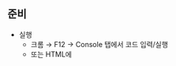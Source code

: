 ## 준비

- 실행
    - 크롬 → F12 → Console 탭에서 코드 입력/실행
    - 또는 HTML에 <script> 태그로 작성
- 기본 규칙
    - 변수는 let/const를 사용하고 var는 레거시로 간주한다.
    - 값이 변하지 않으면 const, 변할 수 있으면 let을 사용한다.
    - alert/confirm/prompt는 데모나 내부 도구에서만 제한적으로 사용한다.

---

## 1.1 자바스크립트의 역사

- 원문
    - Javascript는 1995년에 Brendan Eich가 발명. ECMA가 1997에 표준화
    - ECMA5, 6가 주로 사용됨.(최신 버젼은 ECMA9)
- 업데이트/정정
    - 표기는 ECMAScript(ES)가 정확하다. ES2015(=ES6) 이후 매년 릴리스되며, 현재는 ES2024까지 공개되었다.
- 설명
    - 자바스크립트는 웹의 표준 언어이며, 브라우저와 서버(Node.js) 모두에서 사용한다.

---

## 1.2 출력과 입력

- 원문
    - window.alert(내용) – 경고창
    - console.log(내용) – 콘솔
    - document.write(내용) – HTML 페이지에 출력
    - 태그.innerHTML = 내용; / 태그.textContent = 내용
    - window.confirm(메시지) – 예/아니오(true/false)
    - window.prompt("제목","내용") – 문자열 또는 ""/null
- 업데이트/정정
    - document.write는 사용을 지양한다(파싱 이후 호출 시 문서를 덮어쓸 수 있다). 텍스트는 textContent를 권장하고, HTML 조각은 신뢰된 경우에만 innerHTML을 사용한다.
- 설명
    - 실제 서비스에서는 콘솔 로그와 DOM 조작이 주로 사용되며, alert류는 사용자 경험을 저해하므로 제한적으로 사용한다.
- 예시
    
    JavaScript
    
    ```
    console.log('업로드 완료');
    const el = document.querySelector('#status');
    el.textContent = '처리 중...'; // 안전
    // el.innerHTML = userInput;   // 사용자 입력을 그대로 넣는 것은 XSS 위험
    ```
    

---

## 1.3 자료형(Data Types)

- 원문
    - typeof로 타입 확인(객체는 instanceof)
    - true로 평가: false가 아닌 값 전부 / false로 평가: 0, -0, "", null, false, NaN, undefined
    - 기본형: number, string, boolean / 기타: null, undefined, symbol(ES6) / 파생형: object, function
    - 배열, 함수도 객체. 단 함수의 typeof는 "function"
- 업데이트/정정
    - 기본형에 bigint가 추가되었다: number, string, boolean, null, undefined, symbol, bigint
    - typeof null === "object"(역사적 이유)에 유의한다.
    - falsy에는 0n(BigInt 0)도 포함된다.
- 설명
    - !!값으로 truthy/falsy를 빠르게 판정한다.
- 예시
    
    JavaScript
    
    ```
    typeof '메일'   // "string"
    typeof 123n     // "bigint"
    !!''            // false
    !!'파일'        // true
    [1,2] instanceof Array // true
    ```
    

---

## 1.4 동적 타입(Dynamic type)

- 원문
    - 변수 타입은 동적으로 결정된다. 값이 없으면 undefined이며, 다른 타입의 값을 저장하면 타입이 바뀐다.
- 설명
    - 한 변수에 숫자와 문자열을 번갈아 담을 수 있으나, 가독성을 위해 일관성을 유지하는 편이 낫다.
- 예시
    
    JavaScript
    
    ```
    let v = 10;    // number
    v = '10';      // string
    typeof v;      // "string"
    ```
    

---

## 1.5 호이스팅(hoisting)

- 원문
    - 변수나 함수의 선언이 해당 범위의 최상단으로 옮겨지는 것
- 업데이트/정정
    - function 선언은 전체 호이스팅되어 선언 전 호출이 가능하다.
    - let/const는 호이스팅되지만 TDZ(Temporal Dead Zone)로 인해 선언 전 접근 시 에러가 발생한다.
- 예시
    
    JavaScript
    
    ```
    hello(); // OK
    function hello(){ console.log('안녕하세요'); }
    
    say(); // ReferenceError
    const say = () => {};
    ```
    

---

## 1.6 변수의 범위(scope)

- 원문
    - 전역 변수(window), 지역 변수(블록범위는 없음)
- 업데이트/정정
    - let/const는 블록 스코프를 가진다. var만 함수 스코프다.
    - 전역 this는 비엄격 스크립트에서 window이고, 모듈/엄격 모드에서는 undefined다.
- 예시
    
    JavaScript
    
    ```
    if (true) {
      let inside = '팀 내부';
    }
    // console.log(inside); // 에러: 블록 바깥
    ```
    

---

## 1.7 형변환(Type conversion)

- 원문
    - 숫자: Number(), parseInt(), parseFloat()
    - 문자열: String()
    - boolean: Boolean(), !!
- 업데이트/정정
    - parseInt는 parseInt(str, 10)처럼 기수를 명시하는 편이 안전하다.
    - BigInt와 Number는 섞어 계산할 수 없다.
- 예시
    
    JavaScript
    
    ```
    Number('100.5');        // 100.5
    parseInt('08', 10);     // 8
    Boolean('');            // false
    Boolean('메일');        // true
    ```
    

---

## 2.1 연산자(Operators)

- 원문
    - 대부분 Java와 동일. 주의할 점이 있다.
- 설명
    - 암묵적 타입 변환과 NaN 비교, === 사용 원칙을 익히면 된다.

### ==와 === (!=, !==)

- 원문
    - ==는 값만 비교, ===는 타입까지 비교. ==는 타입을 일치시킨 후 비교한다.
- 업데이트/정정
    - 실무에서는 ===/!== 사용을 권장한다. NaN은 자기 자신과도 같지 않으므로 Number.isNaN으로 비교한다.
- 예시
    
    JavaScript
    
    ```
    0 == false   // true (권장하지 않음)
    0 === false  // false (권장)
    Number.isNaN(NaN); // true
    ```
    

### 2.2 toExponential(), toFixed(), toPrecision()

- 원문
    - 지정된 소수점 자리수에서 반올림 결과를 문자열로 반환한다.
- 업데이트/정정
    - 사용자 표시 목적이라면 Intl.NumberFormat이 더 편리하다.
- 예시
    
    JavaScript
    
    ```
    (12345.678).toFixed(2);      // "12345.68"
    (12345.678).toPrecision(4);  // "1.235e+4" 또는 "12350"
    new Intl.NumberFormat('ko-KR', { style:'currency', currency:'KRW'}).format(1500000);
    // "₩1,500,000"
    ```
    

---

## 3.1 배열

- 원문
    - 크기는 동적으로 변경 가능. 여러 타입 저장 가능. 배열도 객체이며 new로 생성 가능.
- 업데이트/정정
    - delete arr[i]는 “구멍”을 남기므로 splice로 삭제한다.
- 예시
    
    JavaScript
    
    ```
    const files = ['보고서.docx', '예산.xlsx'];
    files.push('회의록.txt');
    files.splice(1, 1); // '예산.xlsx' 제거
    ```
    

---

## 3.2 배열 – 조건 맞는 요소 찾기, 모든 요소 출력하기

- 원문
    - 찾기: find(), filter(), indexOf()
    - 출력: toString(), join()
- 업데이트/정정
    - includes는 NaN도 찾지만 indexOf는 NaN을 찾지 못한다.
- 예시
    
    JavaScript
    
    ```
    [120, 80, 300].find(s => s > 100);   // 120
    [120, 80, 300].filter(s => s > 100); // [120, 300]
    ['A','B','C'].join(', ');            // "A, B, C"
    ```
    

---

## 3.2 배열 – 요소의 추가와 삭제

- 원문
    - 오른쪽: push(), pop()
    - 왼쪽: unshift(), shift()
    - 가운데: splice(), delete
- 업데이트/정정
    - delete는 요소를 제거하지 않고 빈 칸만 남기므로 splice 사용을 권장한다.
- 예시
    
    JavaScript
    
    ```
    const stages = ['기안', '검토', '승인'];
    stages.splice(1, 1, '재검토'); // ['기안','재검토','승인']
    ```
    

---

## 3.3 배열 – 정렬하기, 뒤집기, 채우기, 합치기

- 원문
    - sort(), reverse(), fill(), concat()
- 업데이트/정정
    - sort 기본은 문자열 정렬이다. 숫자 정렬에는 비교 함수를 제공한다.
    - 원본 보존 최신 메서드: toSorted, toReversed, toSpliced, with, at
- 예시
    
    JavaScript
    
    ```
    [10, 2, 5].sort((a,b)=>a-b); // [2,5,10]
    const nums = [10,2,5];
    nums.toSorted((a,b)=>a-b);   // [2,5,10] (원본 유지)
    nums.at(-1);                 // 마지막 요소
    ```
    

---

## 3.4 다차원 배열

- 원문
    - 배열 안에 배열을 넣어서 구현한다.
- 예시
    
    JavaScript
    
    ```
    const weekly = [
      ['회의', '개발', '리뷰'],  // 월
      ['메일', '개발', '보고'],  // 화
    ];
    weekly[0][2]; // '리뷰'
    ```
    

---

## 4.1 조건문과 반복문

- 원문
    - for문과 while문. switch문은 자바와 동일하나 ===로 비교한다.
- 예시
    
    JavaScript
    
    ```
    const status = '대기';
    if (status === '승인') { /* ... */ }
    else if (status === '대기') { /* ... */ }
    else { /* ... */ }
    
    switch(status){
      case '승인': break;
      case '대기': break;
      default:     break;
    }
    
    const amounts = [100, 200, 300];
    let sum = 0;
    for (const m of amounts) sum += m; // 값 순회
    ```
    

---

## 5.1 함수 – 선언/표현식, IIFE, arguments

- 원문
    - 함수 선언과 호출(항상 값을 반환). 함수 표현식.
    - 즉시 호출 함수 표현식(IIFE).
    - arguments 객체, 선언된 매개변수 수와 인자 수는 달라도 된다. 함수이름.length로 매개변수 개수 확인 가능.
- 업데이트/정정
    - arguments는 유사 배열이므로 나머지 매개변수(...args) 사용을 권장한다.
    - IIFE는 현재 블록 스코프와 ES 모듈이 대체한다.
- 예시
    
    JavaScript
    
    ```
    function add(a, b){ return a + b; }        // 선언식(호이스팅 O)
    const add2 = (a, b) => a + b;              // 화살표
    
    (() => { const once = '한 번만'; })();     // IIFE
    
    function sendMail(...to){ console.log(to.length); } // 나머지 매개변수
    ```
    

---

## 5.2 함수의 오버로딩

- 원문
    - arguments 객체로 자바의 오버로딩을 구현할 수 있다.
- 업데이트/정정
    - JS에는 진짜 오버로딩이 없으므로 인자 타입/개수 점검으로 분기한다.
- 예시
    
    JavaScript
    
    ```
    function report(title, body = '(내용 없음)'){
      return `${title}: ${body}`;
    }
    ```
    

---

## 5.3 함수 – 유효성검사와 매개변수 초기화

- 원문
    - 호출 시 인자가 생략될 수 있으므로 기본값을 넣는다. undefined인지 먼저 확인. typeof x !== "undefined" 형태를 사용한다.
- 업데이트/정정
    - 기본값 매개변수 구문을 우선 사용하고, 외부 변수 존재 여부는 typeof로 방어한다.
- 예시
    
    JavaScript
    
    ```
    function book(time='09:00', attendees=[]){
      if (!Array.isArray(attendees)) throw new Error('attendees는 배열이어야 한다.');
    }
    if (typeof 설정 !== 'undefined') { /* 안전한 접근 */ }
    ```
    

---

## 5.4 함수 – 클로저(1/5 ~ 5/5) 요약

- 원문 요지
    - 전역변수는 충돌/노출 위험이 있어 보호가 필요하다.
    - 지역변수는 보호되지만 호출할 때마다 초기화된다.
    - 내부함수를 반환해 외부에서 접근 가능하게 만들면 클로저가 된다.
    - 콜백에서 외부변수를 사용할 때 의도와 다른 결과가 나올 수 있어 클로저나 forEach로 해결한다.
- 설명
    - 클로저는 함수가 생성될 때의 “환경(변수)”을 기억하는 능력이다.
- 예시
    
    JavaScript
    
    ```
    function makeCounter(){
      let tries = 0;               // 외부에서 직접 변경 불가
      return () => ++tries;        // 내부함수가 tries를 기억
    }
    const next = makeCounter();
    next(); // 1
    next(); // 2
    
    for (let i = 0; i < 3; i++) {
      setTimeout(() => console.log('메일', i), 0); // 0,1,2
    }
    ```
    

---

## 6.1 객체의 생성방법

- 원문
    - 1. 빈 객체 생성 후 멤버 추가 2) 생성과 동시에 멤버 추가
- 예시
    
    JavaScript
    
    ```
    const file = {};
    file.name = '보고서.docx'; file.size = 12345;
    
    const employee = { name:'김대리', dept:'영업', email:'kim@company.com' };
    ```
    

---

## 6.2 생성자로 객체생성하기

- 원문
    - 생성자를 정의하면 객체를 편리하게 생성할 수 있다.
- 업데이트/정정
    - 현대 자바스크립트에서는 class 문법 사용을 권장한다.
- 예시
    
    JavaScript
    
    ```
    class Employee {
      constructor(name){ this.name = name; }
      say(){ return `안녕하세요 ${this.name}`; }
    }
    const e = new Employee('민수');
    ```
    

---

## 6.3 객체의 속성(멤버) 삭제하기 - delete

- 원문
    - delete 연산자로 객체의 속성을 삭제(상속 속성은 삭제 불가)
- 예시
    
    JavaScript
    
    ```
    delete employee.dept;
    ```
    

---

## 6.4 instanceof와 typeof

- 원문
    - instanceof로 어떤 생성자에 의해 생성되었는지 확인 가능
- 예시
    
    JavaScript
    
    ```
    e instanceof Employee; // true
    typeof employee;       // "object"
    ```
    

---

## 6.5 같은 타입의 객체라도 함수를 공유안함.

- 원문
    - 같은 생성자로 생성한 객체라도 서로 다른 함수를 가질 수 있다.
- 업데이트/정정
    - 인스턴스에 메서드를 직접 정의하면 각자 복사본을 가지므로 비효율적이다. 프로토타입(또는 클래스 메서드)에 정의해 공유하는 것이 일반적이다.
- 예시
    
    JavaScript
    
    ```
    function Emp(name){ this.name = name; this.say = ()=>'hi'; } // 인스턴스 메서드(비권장)
    Emp.prototype.work = function(){ return '일함'; };            // 공유(권장)
    ```
    

---

## 6.6 prototype, **proto**, constructor

- 원문
    - 객체는 __proto__와 constructor 속성을 자동으로 가진다.
- 업데이트/정정
    - __proto__는 레거시다. Object.getPrototypeOf / setPrototypeOf 사용을 권장한다.
- 예시
    
    JavaScript
    
    ```
    const proto = Object.getPrototypeOf(e);
    ```
    

---

## 6.7 생성자의 prototype을 이용한 함수 공유

- 원문
    - 생성자의 prototype에 함수를 추가하면 공유가 가능하다.
- 예시
    
    JavaScript
    
    ```
    Employee.prototype.approve = function(){ return `${this.name} 승인`; };
    ```
    

---

## 6.8 객체를 의미하는 this

- 원문
    - this는 기본적으로 함수를 호출하는 객체를 의미. 전역 범위의 this는 window
- 업데이트/정정
    - 모듈/엄격 모드 전역 this는 undefined다. 화살표 함수는 자체 this가 없고 바깥 this를 캡처한다.
- 예시
    
    JavaScript
    
    ```
    const obj = { name:'보고', print(){ console.log(this.name); } };
    obj.print(); // '보고'
    ```
    

---

## 6.9 call(), apply()로 this의 대상 변경

- 원문
    - call(), apply(), bind()로 this를 변경할 수 있다.
- 예시
    
    JavaScript
    
    ```
    function info(){ console.log(this.name); }
    info.call({name:'계약'});          // 계약
    info.apply({name:'결재'});         // 결재
    const bound = info.bind({name:'송장'});
    bound();                           // 송장
    ```
    

---

## 6.10 중첩된 함수에서의 this

- 원문
    - 중첩되면 this의 의미가 달라지므로 별도 변수에 저장한다.
- 업데이트/정정
    - 화살표 함수를 사용하면 바깥 this를 그대로 사용한다.
- 예시
    
    JavaScript
    
    ```
    const team = {
      name:'개발',
      run(){
        setTimeout(() => console.log(this.name), 0); // '개발'
      }
    };
    team.run();
    ```
    

---

## 6.11 HTML과 jQuery에서의 this

- 원문
    - this는 상황에 따라 달라진다.
- 업데이트/정정
    - addEventListener에 전통 function을 쓰면 this는 이벤트 대상 요소다. 화살표 함수에서는 this가 요소가 아니므로 e.currentTarget 사용이 안전하다.
- 예시
    
    JavaScript
    
    ```
    btn.addEventListener('click', function(){ console.log(this === btn); }); // true
    ```
    

---

## 6.12 객체의 속성에 접근 제한하기

- 원문
    - 생성자의 변수를 지역변수로 선언해 접근을 제한하고 getter를 제공한다.
- 업데이트/정정
    - class의 private 필드(#)로 간단히 캡슐화할 수 있다.
- 예시
    
    JavaScript
    
    ```
    class Account {
      #balance = 0;
      deposit(n){ this.#balance += n; }
      get balance(){ return this.#balance; }
    }
    ```
    

---

## 6.13 두 객체간의 상속관계 맺어주기

- 원문
    - Person과 Manager를 조상-자손 관계로 맺는다.
- 업데이트/정정
    - class extends 문법을 사용한다.
- 예시
    
    JavaScript
    
    ```
    class Manager extends Employee {
      constructor(name, team){ super(name); this.team = team; }
      approve(){ return `${this.name} 승인`; }
    }
    ```
    

---

## 7.1 DOM(Document Object Model) (1/4) — 개요

- 원문
    - 브라우저는 HTML 문서를 읽어서 DOM을 구성한다.
- 설명
    - DOM은 화면 요소를 코드로 다룰 수 있는 트리 구조다.

### 7.1 (2/4) — 요소 찾기/변경

- 원문
    - 찾기: getElementById, getElementsByTagName/ClassName/Name, querySelector(All)
    - 변경: innerHTML, style.CSS속성, setAttribute/getAttribute
- 업데이트/정정
    - CSS 속성은 카멜케이스로 접근한다(element.style.backgroundColor). 사용자 입력은 textContent로 넣고, innerHTML은 신뢰된 HTML에만 사용한다.
- 예시
    
    JavaScript
    
    ```
    const el = document.querySelector('#status');
    el.textContent = '메일 전송됨';
    el.style.backgroundColor = 'skyblue';
    el.setAttribute('data-id', 'A1');
    ```
    

### 7.1 (3/4) — 생성/추가/삭제

- 원문
    - createElement, createTextNode, appendChild, removeChild, replaceChild
- 업데이트/정정
    - 최신 API인 append, prepend, before, after, remove, replaceWith가 간단하다.
- 예시
    
    JavaScript
    
    ```
    const li = document.createElement('li');
    li.textContent = '계약서.pdf';
    list.append(li);
    // li.remove();
    ```
    

### 7.1 (4/4) — 순회

- 원문
    - firstChild, lastChild, parentNode, nextSibling, previousSibling
- 업데이트/정정
    - 텍스트 노드를 제외하려면 Element 전용 접근자(firstElementChild, nextElementSibling 등)를 사용한다.
- 예시
    
    JavaScript
    
    ```
    el.parentElement; el.firstElementChild; el.nextElementSibling;
    ```
    

---

## 7.2 이벤트(event)

- 원문(대표)
    - onload, onclick, onmouseover, onmouseout, onkeydown, onchange
- 업데이트/정정
    - 인라인 속성(onclick=…) 대신 addEventListener 사용을 권장한다.
- 예시
    
    JavaScript
    
    ```
    const link = document.querySelector('a.download');
    link.addEventListener('click', (e) => {
      e.preventDefault();
      console.log('파일 준비 중...');
    });
    ```
    

---

## 7.3 이벤트 모델

- 원문
    - DOM Level 0(고전) / 인라인 / DOM Level 2(표준) / IE 이벤트 모델
- 업데이트/정정
    - 현대 브라우저에서는 addEventListener/removeEventListener만 고려해도 충분하다.
- 예시
    
    JavaScript
    
    ```
    // 고전: btn.onclick = handler;  // 하나만 등록
    // 표준:
    btn.addEventListener('click', handler);     // 여러 개 등록 가능
    ```
    

---

## 7.4 디폴트 이벤트 제거

- 원문
    - 일부 태그의 기본 이벤트는 처리함수가 false를 반환하면 제거된다.
    - form onsubmit에서 검사 후 전송한다.
- 업데이트/정정
    - addEventListener에서는 return false가 동작하지 않는다. e.preventDefault()를 사용한다.
- 예시
    
    JavaScript
    
    ```
    form.addEventListener('submit', (e) => {
      if (!agree.checked) { e.preventDefault(); alert('약관 동의 필요'); }
    });
    ```
    

---

## 7.5 이벤트 전달(event propagation)

- 원문
    - 특정 요소에서 발생한 이벤트가 부모나 자손 요소로 전달될 수 있다. 부모로 전달되는 것을 버블링이라 한다.
- 설명
    - 캡처링은 부모→자식, 버블링은 자식→부모 순서다. 기본은 버블링이며, 캡처링은 옵션으로 활성화한다.
- 예시(이벤트 위임)
    
    JavaScript
    
    ```
    list.addEventListener('click', (e) => {
      const item = e.target.closest('li');
      if (!item) return;
      console.log('클릭한 파일:', item.textContent);
    });
    ```
    

---

## 7.6 이벤트 전달 – 중단시키기

- 원문
    - event.cancelBubble = true
- 업데이트/정정
    - 표준 API는 e.stopPropagation()이며, 필요 시 e.stopImmediatePropagation()을 사용한다.
- 예시
    
    JavaScript
    
    ```
    child.addEventListener('click', (e) => e.stopPropagation());
    ```
    

---

## 7.7 DOM Level 2 – 표준 & IE 이벤트 모델

- 원문
    - 표준: addEventListener(이벤트, 처리기, useCapture), removeEventListener
    - IE: attachEvent/detachEvent(캡처링 미지원)
- 업데이트/정정
    - 최신 브라우저는 옵션 객체를 지원한다: { capture, once, passive, signal }
- 예시
    
    JavaScript
    
    ```
    const ac = new AbortController();
    window.addEventListener('scroll', onScroll, { passive:true, once:true, signal: ac.signal });
    // 해제
    ac.abort();
    ```
    

---

## 7.8 DOM Level 2 – 이벤트 모델 실습

- 예시
    
    JavaScript
    
    ```
    // "파일 목록에서 항목 클릭하면 강조, 링크 기본 이동 막기"
    const list = document.querySelector('#files');
    list.addEventListener('click', (e) => {
      const a = e.target.closest('a');
      if (!a) return;
      e.preventDefault();
      list.querySelectorAll('li').forEach(li => li.classList.remove('active'));
      a.closest('li').classList.add('active');
    });
    ```